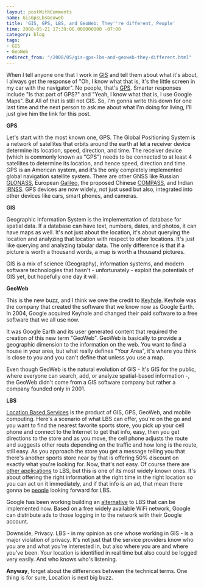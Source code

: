 ```yaml
---
layout: postWithComments
name: GisGpsLbsGeoweb
title: 'GIS, GPS, LBS, and GeoWeb: They''re different, People'
time: 2008-05-21 17:39:00.000000000 -07:00
category: blog
tags:
- GIS
- GeoWeb
redirect_from: "/2008/05/gis-gps-lbs-and-geoweb-they-different.html"
---
```

When I tell anyone one that I work in [GIS](http://en.wikipedia.org/wiki/Geographic_information_system) and tell them about what it's about, I always get the response of &quot;Oh, I know what that is, it's the little screen in my car with the navigator&quot;. No people, that's [GPS](http://en.wikipedia.org/wiki/Global_Positioning_System). Smarter responses include &quot;Is that part of GPS?&quot; and &quot;Yeah, I know what that is, I use Google Maps&quot;. But All of that is still not GIS. So, I'm gonna write this down for one last time and the next person to ask me about what I'm doing for living, I'll just give him the link for this post.

**GPS**

Let's start with the most known one, GPS. The Global Positioning System is a network of satellites that orbits around the earth at let a receiver device determine its location, speed, direction, and time. The receiver device (which is commonly known as &quot;GPS&quot;) needs to be connected to at least 4 satellites to determine its location, and hence speed, direction and time. GPS is an American system, and it's the only completely implemented global navigation satellite system. There are other GNSS like Russian [GLONASS](http://en.wikipedia.org/wiki/GLONASS), European [Galileo](http://en.wikipedia.org/wiki/Galileo_positioning_system), the proposed Chinese [COMPASS](http://en.wikipedia.org/wiki/COMPASS_navigation_system), and Indian [IRNSS](http://en.wikipedia.org/wiki/Indian_Regional_Navigational_Satellite_System). GPS devices are now widely, not just used but also, integrated into other devices like cars, smart phones, and cameras.

**GIS**

Geographic Information System is the implementation of database for spatial data. If a database can have text, numbers, dates, and photos, it can have maps as well. It's not just about the location, it's about querying the location and analyzing that location with respect to other locations. It's just like querying and analyzing tabular data. The only difference is that if a picture is worth a thousand words, a map is worth a thousand pictures. 

GIS is a mix of science (Geography), information systems, and modern software technologies that hasn't - unfortunately - exploit the potentials of GIS yet, but hopefully one day it will.

**GeoWeb**

This is the new buzz, and I think we owe the credit to [Keyhole](http://en.wikipedia.org/wiki/Keyhole,_Inc.). Keyhole was the company that created the software that we know now as Google Earth. In 2004, Google acquired Keyhole and changed their paid software to a free software that we all use now.

It was Google Earth and its user generated content that required the creation of this new term &quot;GeoWeb&quot;. GeoWeb is basically to provide a geographic dimension to the information on the web. You want to find a house in your area, but what really defines &quot;Your Area&quot;, it's where you think is close to you and you can't define that unless you use a map.

Even though GeoWeb is the natural evolution of GIS - It's GIS for the public, where everyone can search, add, or analyze spatial-based information -, the GeoWeb didn't come from a GIS software company but rather a company founded only in 2001.

**LBS**

[Location Based Services](http://en.wikipedia.org/wiki/Location-based_service) is the product of GIS, GPS, GeoWeb, and mobile computing. Here's a scenario of what LBS can offer, you're on the go and you want to find the nearest favorite sports store, you pick up your cell phone and connect to the Internet to get that info, easy, then you get directions to the store and as you move, the cell phone adjusts the route and suggests other routs depending on the traffic and how long is the route, still easy. As you approach the store you get a message telling you that there's another sports store near by that is offering 50% discount on exactly what you're looking for. Now, that's not easy. Of course there are [other applications](http://en.wikipedia.org/wiki/Location-based_service#LBS_applications) to LBS, but this is one of its most widely known ones. It's about offering the right information at the right time in the right location so you can act on it immediately, and if that info is an ad, that mean there gonna be [people](http://www.google.com) looking forward for LBS.

Google has been working building an [alternative](http://gigaom.com/2006/08/15/google-launches-wifi-network-in-mountain-view/) to LBS that can be implemented now. Based on a free widely available WiFi network, Google can distribute ads to those logging in to the network with their Google account.

Downside, Privacy. LBS - in my opinion as one whose working in GIS - is a major violation of privacy. It's not just that the service providers know who you are and what you're interested in, but also where you are and where you've been. Your location is identified in real time but also could be logged very easily. And who knows who's listening.

**Anyway**, forget about the differences between the technical terms. One thing is for sure, Location is next big buzz.
  
